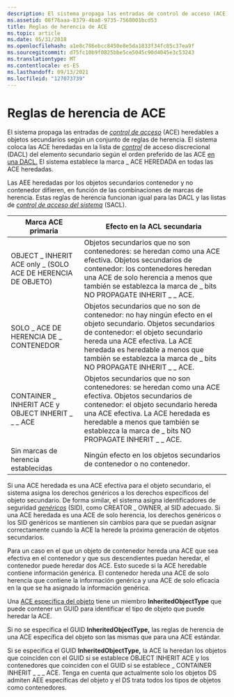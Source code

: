 ```yaml
---
description: El sistema propaga las entradas de control de acceso (ACE) heredables a objetos secundarios según un conjunto de reglas de herencia.
ms.assetid: 08f76aaa-8379-4ba8-9735-7568001bcd53
title: Reglas de herencia de ACE
ms.topic: article
ms.date: 05/31/2018
ms.openlocfilehash: a1e8c786ebcc8450e8e5da1833f34fc85c37ea9f
ms.sourcegitcommit: d75fc10b9f0825bbe5ce5045c90d4045e3c53243
ms.translationtype: MT
ms.contentlocale: es-ES
ms.lasthandoff: 09/13/2021
ms.locfileid: "127073739"
---
```

# <a name="ace-inheritance-rules"></a>Reglas de herencia de ACE

El sistema propaga las entradas de [*control de acceso*](/windows/desktop/SecGloss/a-gly) (ACE) heredables a objetos secundarios según un conjunto de reglas de herencia. El sistema coloca las ACE heredadas en la lista de [*control*](/windows/desktop/SecGloss/d-gly) de acceso discrecional (DACL) del elemento secundario según el orden preferido de las ACE [en una DACL.](order-of-aces-in-a-dacl.md) El sistema establece la marca \_ ACE HEREDADA en todas las ACE heredadas.

Las AEE heredadas por los objetos secundarios contenedor y no contenedor difieren, en función de las combinaciones de marcas de herencia. Estas reglas de herencia funcionan igual para las DACL y las listas de [*control de acceso del sistema*](/windows/desktop/SecGloss/s-gly) (SACL).



| Marca ACE primaria                                  | Efecto en la ACL secundaria                                                                                                                                                                                                                      |
|--------------------------------------------------|------------------------------------------------------------------------------------------------------------------------------------------------------------------------------------------------------------------------------------------|
| OBJECT \_ INHERIT ACE only \_ (SOLO ACE DE HERENCIA DE OBJETO)                        | Objetos secundarios que no son contenedores: se heredan como una ACE efectiva. Objetos secundarios de contenedor: los contenedores heredan una ACE de solo herencia a menos que también se establezca la marca de \_ bits NO PROPAGATE INHERIT \_ \_ ACE.<br/>                                       |
| SOLO \_ ACE DE HERENCIA DE \_ CONTENEDOR                     | Objetos secundarios que no son de contenedor: no hay ningún efecto en el objeto secundario. Objetos secundarios de contenedor: el objeto secundario hereda una ACE efectiva. La ACE heredada es heredable a menos que también se establezca la marca de \_ bits NO PROPAGATE INHERIT \_ \_ ACE.<br/> |
| CONTAINER \_ INHERIT ACE y OBJECT INHERIT \_ \_ \_ ACE | Objetos secundarios que no son contenedores: se heredan como una ACE efectiva. Objetos secundarios de contenedor: el objeto secundario hereda una ACE efectiva. La ACE heredada es heredable a menos que también se establezca la marca de \_ bits NO PROPAGATE INHERIT \_ \_ ACE.<br/> |
| Sin marcas de herencia establecidas                         | Ningún efecto en los objetos secundarios de contenedor o no contenedor.                                                                                                                                                                                    |



 

Si una ACE heredada es una ACE efectiva para el objeto secundario, el sistema asigna los derechos genéricos a los derechos específicos del objeto secundario. De forma similar, el sistema asigna identificadores de seguridad [*genéricos*](/windows/desktop/SecGloss/s-gly) (SID), como CREATOR \_ OWNER, al SID adecuado. Si una ACE heredada es una ACE de solo herencia, los derechos genéricos o los SID genéricos se mantienen sin cambios para que se puedan asignar correctamente cuando la ACE la herede la próxima generación de objetos secundarios.

Para un caso en el que un objeto de contenedor hereda una ACE que sea efectiva en el contenedor y que sus descendientes puedan heredar, el contenedor puede heredar dos ACE. Esto sucede si la ACE heredable contiene información genérica. El contenedor hereda una ACE de solo herencia que contiene la información genérica y una ACE de solo eficacia en la que se ha asignado la información genérica.

Una [ACE específica del objeto](object-specific-aces.md) tiene un miembro **InheritedObjectType** que puede contener un GUID para identificar el tipo de objeto que puede heredar la ACE.

Si no se especifica el GUID **InheritedObjectType,** las reglas de herencia de una ACE específica del objeto son las mismas que para una ACE estándar.

Si se especifica el GUID **InheritedObjectType,** la ACE la heredan los objetos que coinciden con el GUID si se establece OBJECT INHERIT ACE y los contenedores que coinciden con el GUID si se establece \_ CONTAINER INHERIT \_ \_ \_ ACE. Tenga en cuenta que actualmente solo los objetos DS admiten AEE específicas del objeto y el DS trata todos los tipos de objetos como contenedores.

 


